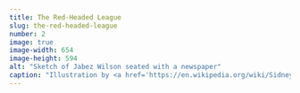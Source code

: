 ```yaml
---
title: The Red-Headed League
slug: the-red-headed-league
number: 2
image: true
image-width: 654
image-height: 594
alt: "Sketch of Jabez Wilson seated with a newspaper"
caption: "Illustration by <a href='https://en.wikipedia.org/wiki/Sidney_Paget' class='dark-blue hover-dark-red'>Sidney Paget</a>, 1892"
---
```

